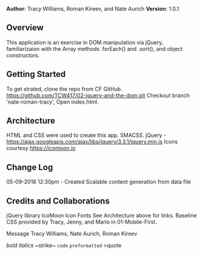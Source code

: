 **Author**: Tracy Williams, Roman Kireev, and Nate Aurich
**Version**: 1.0.1

## Overview
This application is an exercise in DOM manipulation via jQuery, familiarizaion with the Array methods .forEach() and .sort(), and object constructors.
<!-- Provide a high level overview of what this application is and why you are building it, beyond the fact that it's an assignment for a Code Fellows 301 class. (i.e. What's your problem domain?) -->

## Getting Started
To get strated, clone the repo from CF GitHub.
https://github.com/TCW417/02-jquery-and-the-dom.git
Checkout branch 'nate-roman-tracy',
Open index.html.
<!-- What are the steps that a user must take in order to build this app on their own machine and get it running? -->

## Architecture
HTML and CSS were used to create this app. SMACSS.
jQuery - https://ajax.googleapis.com/ajax/libs/jquery/3.3.1/jquery.min.js
Icons courtesy https://icomoon.io
<!-- Provide a detailed description of the application design. What technologies (languages, libraries, etc) you're using, and any other relevant design information. -->

## Change Log 
05-09-2018 12:30pm - Created Scalable content generation from data file
<!-- Use this are to document the iterative changes made to your application as each feature is successfully implemented. Use time stamps. Here's an examples:

01-01-2001 4:59pm - Application now has a fully-functional express server, with GET and POST routes for the book resource.-->

## Credits and Collaborations
jQuery library
IcoMoon Icon Fonts
See Architecture above for links.
Baseline CSS provided by Tracy, Jenny, and Mario in 01-Mobile-First.
<!-- Give credit (and a link) to other people or resources that helped you build this application. -->



Message Tracy Williams, Nate Aurich, Roman Kireev

*bold* _italics_ ~strike~ `code` ```preformatted``` >quote